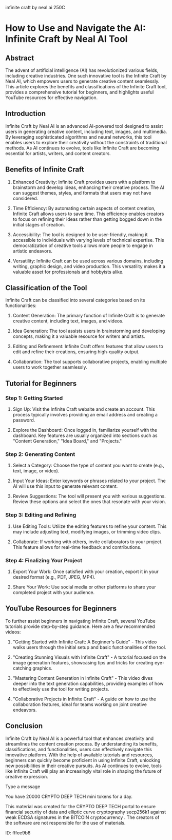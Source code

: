 infinite craft by neal ai 250C
# How to Use and Navigate the AI: Infinite Craft by Neal AI Tool



## Abstract



The advent of artificial intelligence (AI) has revolutionized various fields, including creative industries. One such innovative tool is the Infinite Craft by Neal AI, which empowers users to generate creative content seamlessly. This article explores the benefits and classifications of the Infinite Craft tool, provides a comprehensive tutorial for beginners, and highlights useful YouTube resources for effective navigation.



## Introduction



Infinite Craft by Neal AI is an advanced AI-powered tool designed to assist users in generating creative content, including text, images, and multimedia. By leveraging sophisticated algorithms and neural networks, this tool enables users to explore their creativity without the constraints of traditional methods. As AI continues to evolve, tools like Infinite Craft are becoming essential for artists, writers, and content creators.



## Benefits of Infinite Craft



1. Enhanced Creativity: Infinite Craft provides users with a platform to brainstorm and develop ideas, enhancing their creative process. The AI can suggest themes, styles, and formats that users may not have considered.



2. Time Efficiency: By automating certain aspects of content creation, Infinite Craft allows users to save time. This efficiency enables creators to focus on refining their ideas rather than getting bogged down in the initial stages of creation.



3. Accessibility: The tool is designed to be user-friendly, making it accessible to individuals with varying levels of technical expertise. This democratization of creative tools allows more people to engage in artistic endeavors.



4. Versatility: Infinite Craft can be used across various domains, including writing, graphic design, and video production. This versatility makes it a valuable asset for professionals and hobbyists alike.



## Classification of the Tool



Infinite Craft can be classified into several categories based on its functionalities:



1. Content Generation: The primary function of Infinite Craft is to generate creative content, including text, images, and videos.



2. Idea Generation: The tool assists users in brainstorming and developing concepts, making it a valuable resource for writers and artists.



3. Editing and Refinement: Infinite Craft offers features that allow users to edit and refine their creations, ensuring high-quality output.



4. Collaboration: The tool supports collaborative projects, enabling multiple users to work together seamlessly.



## Tutorial for Beginners



### Step 1: Getting Started



1. Sign Up: Visit the Infinite Craft website and create an account. This process typically involves providing an email address and creating a password.



2. Explore the Dashboard: Once logged in, familiarize yourself with the dashboard. Key features are usually organized into sections such as "Content Generation," "Idea Board," and "Projects."



### Step 2: Generating Content



1. Select a Category: Choose the type of content you want to create (e.g., text, image, or video).



2. Input Your Ideas: Enter keywords or phrases related to your project. The AI will use this input to generate relevant content.



3. Review Suggestions: The tool will present you with various suggestions. Review these options and select the ones that resonate with your vision.



### Step 3: Editing and Refining



1. Use Editing Tools: Utilize the editing features to refine your content. This may include adjusting text, modifying images, or trimming video clips.



2. Collaborate: If working with others, invite collaborators to your project. This feature allows for real-time feedback and contributions.



### Step 4: Finalizing Your Project



1. Export Your Work: Once satisfied with your creation, export it in your desired format (e.g., PDF, JPEG, MP4).



2. Share Your Work: Use social media or other platforms to share your completed project with your audience.



## YouTube Resources for Beginners



To further assist beginners in navigating Infinite Craft, several YouTube tutorials provide step-by-step guidance. Here are a few recommended videos:



1. "Getting Started with Infinite Craft: A Beginner's Guide" - This video walks users through the initial setup and basic functionalities of the tool.



2. "Creating Stunning Visuals with Infinite Craft" - A tutorial focused on the image generation features, showcasing tips and tricks for creating eye-catching graphics.



3. "Mastering Content Generation in Infinite Craft" - This video dives deeper into the text generation capabilities, providing examples of how to effectively use the tool for writing projects.



4. "Collaborative Projects in Infinite Craft" - A guide on how to use the collaboration features, ideal for teams working on joint creative endeavors.



## Conclusion



Infinite Craft by Neal AI is a powerful tool that enhances creativity and streamlines the content creation process. By understanding its benefits, classifications, and functionalities, users can effectively navigate this innovative platform. With the help of available tutorials and resources, beginners can quickly become proficient in using Infinite Craft, unlocking new possibilities in their creative pursuits. As AI continues to evolve, tools like Infinite Craft will play an increasingly vital role in shaping the future of creative expression.



Type a message

You have 20000 CRYPTO DEEP TECH mini tokens for a day.


This material was created for the  CRYPTO DEEP TECH portal  to ensure financial security of data and elliptic curve cryptography  secp256k1 against weak ECDSA  signatures   in the  BITCOIN cryptocurrency . The creators of the software are not responsible for the use of materials.

 ID: fffee9b8
